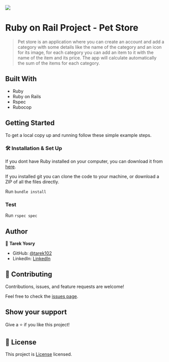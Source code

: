 ![](https://img.shields.io/badge/Microverse-blueviolet)

# Ruby on Rail Project - Pet Store

>Pet store is an application where you can create an account and add a category with some details like the name of the category and an icon for its image, for each category you can add an item to it with the name of the item and its price. The app will calculate automatically the sum of the items for each category.

## Built With

- Ruby
- Ruby on Rails
- Rspec
- Rubocop

## Getting Started

To get a local copy up and running follow these simple example steps.

### 🛠️ Installation & Set Up

If you dont have Ruby installed on your computer, you can download it from [here](https://www.ruby-lang.org/en/downloads/).

If you installed git you can clone the code to your machine, or download a ZIP of all the files directly.

Run `bundle install`

### Test

Run `rspec spec`

## Author

👤 **Tarek Yosry**

- GitHub: [@tarek102](https://github.com/tarek102)
- LinkedIn: [LinkedIn](https://www.linkedin.com/in/tarek-yosry/)

## 🤝 Contributing

Contributions, issues, and feature requests are welcome!

Feel free to check the [issues page](https://github.com/tarek102/rails_pet_shop/issues).

## Show your support

Give a ⭐️ if you like this project!

## 📝 License

This project is [License](./LICENSE) licensed.
